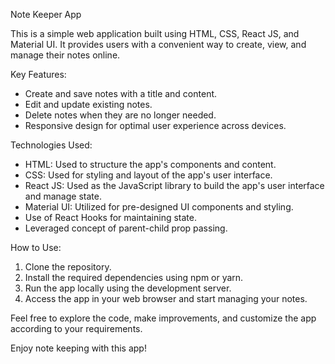 Note Keeper App

This is a simple web application built using HTML, CSS, React JS, and Material UI. It provides users with a convenient way to create, view, and manage their notes online.

Key Features:
- Create and save notes with a title and content.
- Edit and update existing notes.
- Delete notes when they are no longer needed.
- Responsive design for optimal user experience across devices.

Technologies Used:
- HTML: Used to structure the app's components and content.
- CSS: Used for styling and layout of the app's user interface.
- React JS: Used as the JavaScript library to build the app's user interface and manage state.
- Material UI: Utilized for pre-designed UI components and styling.
- Use of React Hooks for maintaining state.
- Leveraged concept of parent-child prop passing.

How to Use:
1. Clone the repository.
2. Install the required dependencies using npm or yarn.
3. Run the app locally using the development server.
4. Access the app in your web browser and start managing your notes.

Feel free to explore the code, make improvements, and customize the app according to your requirements.

Enjoy note keeping with this app!
